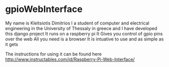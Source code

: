 # gpioWebInterface

My name is Kleitsiotis Dimitrios
I a student of computer and electrical engineering in the University of Thessaly in greece and I have developed this django project
It runs on a raspberry pi
It Gives you control of gpio pins over the web
All you need is a browser
It is intuative to use and as simple as it gets

The instructions for using it can be found here http://www.instructables.com/id/Raspberry-Pi-Web-Interface/

